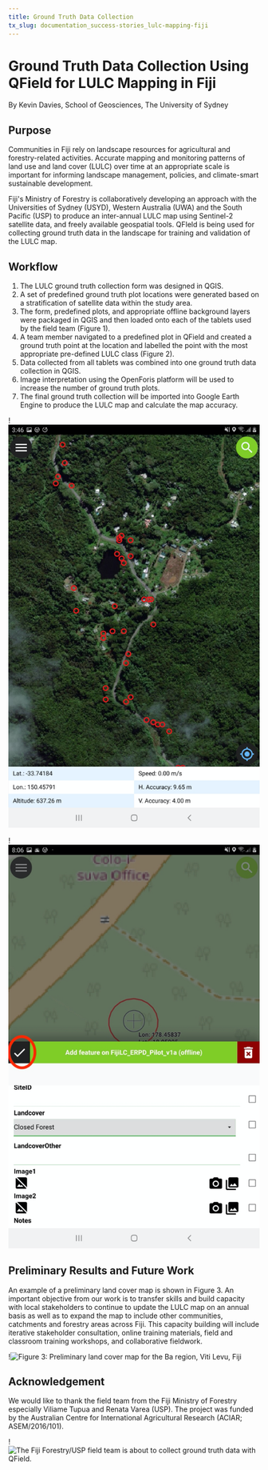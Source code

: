 ```yaml
---
title: Ground Truth Data Collection
tx_slug: documentation_success-stories_lulc-mapping-fiji
---
```


# Ground Truth Data Collection Using QField for LULC Mapping in Fiji

By Kevin Davies, School of Geosciences, The University of Sydney

## Purpose

Communities in Fiji rely on landscape resources for agricultural and
forestry-related activities. Accurate mapping and monitoring patterns of
land use and land cover (LULC) over time at an appropriate scale is
important for informing landscape management, policies, and
climate-smart sustainable development.

Fiji's Ministry of Forestry is collaboratively developing an approach
with the Universities of Sydney (USYD), Western Australia (UWA) and the
South Pacific (USP) to produce an inter-annual LULC map using Sentinel-2
satellite data, and freely available geospatial tools. QFIeld is being
used for collecting ground truth data in the landscape for training and
validation of the LULC map.

## Workflow

1.  The LULC ground truth collection form was designed in QGIS.
2.  A set of predefined ground truth plot locations were generated based
    on a stratification of satellite data within the study area.
3.  The form, predefined plots, and appropriate offline background
    layers were packaged in QGIS and then loaded onto each of the
    tablets used by the field team (Figure 1).
4.  A team member navigated to a predefined plot in QField and created a
    ground truth point at the location and labelled the point with the
    most appropriate pre-defined LULC class (Figure 2).
5.  Data collected from all tablets was combined into one ground truth
    data collection in QGIS.
6.  Image interpretation using the OpenForis platform will be used to
    increase the number of ground truth plots.
7.  The final ground truth collection will be imported into Google Earth
    Engine to produce the LULC map and calculate the map accuracy.

!![Figure 1: Predefined Ground Truth Plots](../assets/images/use_study_fiji1.png)

!![Figure 2: Capturing land cover class](../assets/images/use_study_fiji2.png)

## Preliminary Results and Future Work

An example of a preliminary land cover map is shown in Figure 3. An
important objective from our work is to transfer skills and build
capacity with local stakeholders to continue to update the LULC map on
an annual basis as well as to expand the map to include other
communities, catchments and forestry areas across Fiji. This capacity
building will include iterative stakeholder consultation, online
training materials, field and classroom training workshops, and
collaborative fieldwork.

!![Figure 3: Preliminary land cover map for the Ba region, Viti Levu,
Fiji](../assets/images/use_study_fiji3.png)

## Acknowledgement

We would like to thank the field team from the Fiji Ministry of Forestry
especially Viliame Tupua and Renata Varea (USP). The project was funded
by the Australian Centre for International Agricultural Research (ACIAR;
ASEM/2016/101).

!![The Fiji Forestry/USP field team is about to collect ground truth data
with QField.](../assets/images/use_study_fiji4.jpg)
